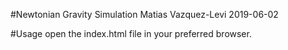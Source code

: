 #Newtonian Gravity Simulation
Matias Vazquez-Levi 2019-06-02

#Usage
open the index.html file in your preferred browser.
